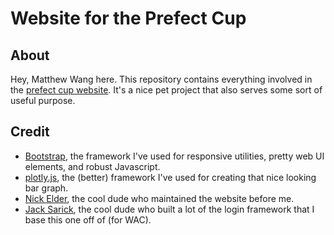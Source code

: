 # Website for the Prefect Cup

## About
Hey, Matthew Wang here. This repository contains everything involved in the [prefect cup website](http://pc.ucc.on.ca). It's a nice pet project that also serves some sort of useful purpose. 

## Credit
* [Bootstrap](http://getbootstrap.com), the framework I've used for responsive utilities, pretty web UI elements, and robust Javascript.
* [plotly.js](https://plot.ly/javascript/), the (better) framework I've used for creating that nice looking bar graph.
* [Nick Elder](http://elder.ca), the cool dude who maintained the website before me.
* [Jack Sarick](http://jack.antinode.ca), the cool dude who built a lot of the login framework that I base this one off of (for WAC).
